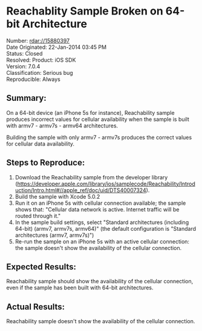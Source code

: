 # Reachablity Sample Broken on 64-bit Architecture

Number: [rdar://15880397](http://openradar.appspot.com/15880397)    
Date Originated: 22-Jan-2014 03:45 PM  
Status: Closed  
Resolved: 
Product: iOS SDK  
Version: 7.0.4  
Classification: Serious bug  
Reproducible: Always  

## Summary:

On a 64-bit device (an iPhone 5s for instance), Reachability sample produces incorrect values for cellular availability when the sample is built with armv7 - armv7s - armv64 architectures.

Building the sample with only armv7 - armv7s produces the correct values for cellular data availability.


## Steps to Reproduce:

1. Download the Reachability sample from the developer library (<https://developer.apple.com/library/ios/samplecode/Reachability/Introduction/Intro.html#//apple_ref/doc/uid/DTS40007324>).
2. Build the sample with Xcode 5.0.2
3. Run it on an iPhone 5s with cellular connection available; the sample shows that: "Cellular data network is active. Internet traffic will be routed through it."
4. In the sample build settings, select "Standard architectures (including 64-bit) (armv7, armv7s, armv64)" (the default configuration is "Standard architectures (armv7, armv7s)")
5. Re-run the sample on an iPhone 5s with an active cellular connection: the sample doesn't show the availability of the cellular connection.

## Expected Results:

Reachability sample should show the availability of the cellular connection, even if the sample has been built with 64-bit architectures.

## Actual Results:

Reachability sample doesn't show the availability of the cellular connection.
